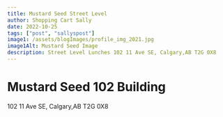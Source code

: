 ```yaml
---
title: Mustard Seed Street Level
author: Shopping Cart Sally
date: 2022-10-25
tags: ["post", "sallyspost"]
image1: /assets/blogImages/profile_img_2021.jpg
image1Alt: Mustard Seed Image
description: Street Level Lunches 102 11 Ave SE, Calgary,AB T2G 0X8
---
```


# Mustard Seed 102 Building

102 11 Ave SE,
Calgary,AB T2G 0X8